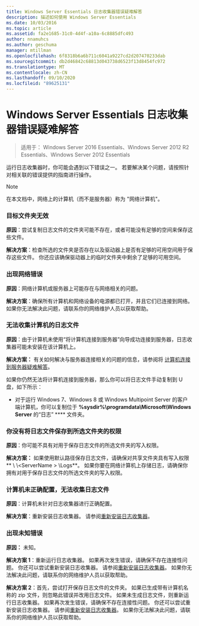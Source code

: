 ```yaml
---
title: Windows Server Essentials 日志收集器错误疑难解答
description: 描述如何使用 Windows Server Essentials
ms.date: 10/03/2016
ms.topic: article
ms.assetid: fa2e1685-31c0-4d4f-a10a-6c8885dfc493
author: nnamuhcs
ms.author: geschuma
manager: mtillman
ms.openlocfilehash: 6f8318b6a6b711c6041a9227cd2d207470233dab
ms.sourcegitcommit: db2d46842c68813d043738d6523f13d8454fc972
ms.translationtype: MT
ms.contentlocale: zh-CN
ms.lasthandoff: 09/10/2020
ms.locfileid: "89625131"
---
```

# <a name="troubleshoot-windows-server-essentials-log-collector-errors"></a>Windows Server Essentials 日志收集器错误疑难解答

>适用于： Windows Server 2016 Essentials、Windows Server 2012 R2 Essentials、Windows Server 2012 Essentials

运行日志收集器时，你可能会遇到以下错误之一。 若要解决某个问题，请按照针对相关联的错误提供的指南进行操作。

> [!NOTE]
> 在本文档中，网络上的计算机（而不是服务器）称为 "网络计算机"。

###  <a name="the-destination-folder-is-not-valid"></a><a name="BKMK_TheDestinationFolderIsNotValid"></a> 目标文件夹无效
 **原因**：尝试复制日志文件的文件夹可能不存在，或者可能没有足够的空间来保存这些文件。

 **解决方案**：检查所选的文件夹是否存在以及驱动器上是否有足够的可用空间用于保存这些文件。 你还应该确保驱动器上的临时文件夹中剩余了足够的可用空间。

###  <a name="a-network-error-has-occurred"></a><a name="BKMK_ANetworkErrorHasOccurred"></a> 出现网络错误
 **原因**：网络计算机或服务器上可能存在与网络相关的问题。

 **解决方案**：确保所有计算机和网络设备的电源都已打开，并且它们已连接到网络。 如果你无法解决此问题，请联系你的网络维护人员以获取帮助。

###  <a name="cannot-collect-log-files-for-the-computer"></a><a name="BKMK_CannotCollectLogFiles"></a> 无法收集计算机的日志文件
 **原因**：由于计算机未使用“将计算机连接到服务器”向导成功连接到服务器，日志收集器可能未安装在该计算机上。

 **解决方案：** 有关如何解决与服务器连接相关的问题的信息，请参阅将 [计算机连接到服务器疑难解答](https://go.microsoft.com/fwlink/p/?LinkID=241492)。

 如果你仍然无法将计算机连接到服务器，那么你可以将日志文件手动复制到 U 盘，如下所示：

-   对于运行 Windows 7、Windows 8 或 Windows Multipoint Server 的客户端计算机，你可以复制位于 **%sysdir%\programdata\Microsoft\Windows Server** 的“日志” **** 文件夹。

###  <a name="you-do-not-have-permission-to-save-the-log-files-to-the-selected-folder"></a><a name="BKMK_YouDoNotHavePermission"></a> 你没有将日志文件保存到所选文件夹的权限
 **原因**：你可能不具有对用于保存日志文件的所选文件夹的写入权限。

 **解决方案：** 如果使用默认路径保存日志文件，请确保对共享文件夹具有写入权限** \\ \\<ServerName \> \Logs**。 如果你要在网络计算机上存储日志，请确保你拥有对用于保存日志文件的所选文件夹的写入权限。

###  <a name="the-computer-is-not-configured-properly-to-collect-the-log-files"></a><a name="BKMK_TheComputerIsNotConfiguredProperly"></a> 计算机未正确配置，无法收集日志文件
 **原因**：计算机未针对日志收集器进行正确配置。

 **解决方案**：重新安装日志收集器。 请参阅[重新安装日志收集器](Install-the-Windows-Server-Essentials-Log-Collector.md#BKMK_Reinstall)。

###  <a name="an-unknown-error-occurred"></a><a name="BKMK_AnUnknownErrorOccurred"></a> 出现未知错误
 **原因：** 未知。

 **解决方案 1**：重新运行日志收集器。 如果再次发生错误，请确保不存在连接性问题。 你还可以尝试重新安装日志收集器。 请参阅[重新安装日志收集器](Install-the-Windows-Server-Essentials-Log-Collector.md#BKMK_Reinstall)。 如果你无法解决此问题，请联系你的网络维护人员以获取帮助。

 **解决方案 2**：首先，尝试打开保存日志文件的文件夹。 如果已生成带有计算机名称的 zip 文件，则忽略此错误并改用日志文件。 如果未生成日志文件，则重新运行日志收集器。 如果再次发生错误，请确保不存在连接性问题。 你还可以尝试重新安装日志收集器。 请参阅[重新安装日志收集器](Install-the-Windows-Server-Essentials-Log-Collector.md#BKMK_Reinstall)。 如果你无法解决此问题，请联系你的网络维护人员以获取帮助。